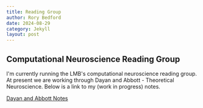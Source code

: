 ```yaml
---
title: Reading Group
author: Rory Bedford
date: 2024-08-29
category: Jekyll
layout: post
---
```


## Computational Neuroscience Reading Group

I'm currently running the LMB's computational neuroscience reading group. At present we are working through Dayan and Abbott - Theoretical Neuroscience. Below is a link to my (work in progress) notes.

[Dayan and Abbott Notes](../../assets/Dayan_and_Abbott_notes.pdf)

